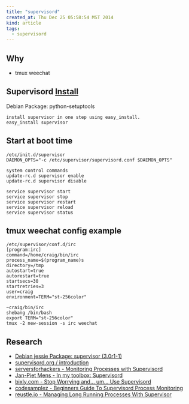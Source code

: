 ```yaml
---
title: "supervisord"
created_at: Thu Dec 25 05:58:54 MST 2014
kind: article
tags:
  - supervisord
---
```


## Why

* tmux weechat

## Supervisord [Install](http://supervisord.org/installing.html)

Debian Package: python-setuptools

~~~~~~~~~~~~~~
install supervisor in one step using easy_install.
easy_install supervisor
~~~~~~~~~~~~~~

## Start at boot time

~~~~~~~~~~~~~~
/etc/init.d/supervisor
DAEMON_OPTS="-c /etc/supervisor/supervisord.conf $DAEMON_OPTS"
~~~~~~~~~~~~~~

~~~~~~~~~~~~~~
system control commands
update-rc.d supervisor enable
update-rc.d supervisor disable

service supervisor start
service supervisor stop
service supervisor restart
service supervisor reload
service supervisor status
~~~~~~~~~~~~~~


## tmux weechat config example

~~~~~~~~~~~~~~
/etc/supervisor/conf.d/irc
[program:irc]
command=/home/craig/bin/irc
process_name=$(program_name)s
directory=/tmp
autostart=true
autorestart=true
startsecs=30
startretries=3
user=craig
environment=TERM="st-256color"
~~~~~~~~~~~~~~

~~~~~~~~~~~~~~
~craig/bin/irc
shebang /bin/bash
export TERM="st-256color"
tmux -2 new-session -s irc weechat
~~~~~~~~~~~~~~


## Research

* [Debian jessie Package: supervisor (3.0r1-1)](https://packages.debian.org/jessie/supervisor)
* [supervisord.org / introduction](http://supervisord.org/introduction.html)
* [serversforhackers - Monitoring Processes with Supervisord](https://serversforhackers.com/process-monitoring/)
* [Jan-Piet Mens - In my toolbox: Supervisord](http://jpmens.net/2014/02/13/in-my-toolbox-supervisord/)
* [bixly.com - Stop Worrying and… um… Use Supervisord](http://bixly.com/blog/supervisord-or-how-i-learned-to-stop-worrying-and-um-use-supervisord/)
* [codesamplez - Beginners Guide To Supervisord Process Monitoring](http://codesamplez.com/management/supervisord-process-monitoring)
* [reustle.io - Managing Long Running Processes With Supervisor](http://reustle.io/blog/managing-long-running-processes-with-supervisor)


